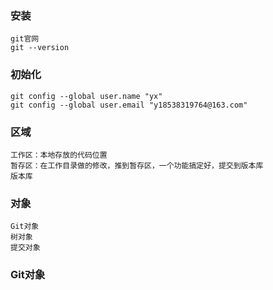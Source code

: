 ### 安装
	git官网
	git --version

### 初始化
	git config --global user.name "yx"
	git config --global user.email "y18538319764@163.com"

### 区域
	工作区：本地存放的代码位置
	暂存区：在工作目录做的修改，推到暂存区，一个功能搞定好，提交到版本库
	版本库

### 对象
	Git对象
	树对象
	提交对象

### Git对象
	